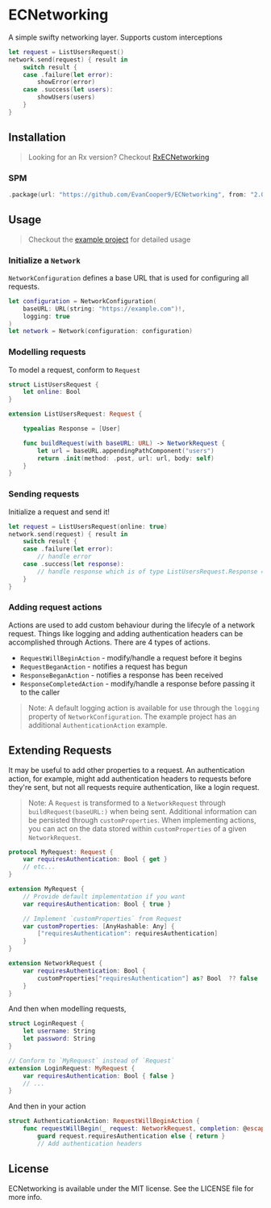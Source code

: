# ECNetworking

A simple swifty networking layer. Supports custom interceptions

```swift
let request = ListUsersRequest()
network.send(request) { result in
    switch result {
    case .failure(let error):
        showError(error)
    case .success(let users):
        showUsers(users)
    }
}
```

## Installation

> Looking for an Rx version? Checkout [RxECNetworking](https://github.com/EvanCooper9/RxECNetworking)

### SPM
```swift
.package(url: "https://github.com/EvanCooper9/ECNetworking", from: "2.0.0")
```

## Usage
> Checkout the [example project](https://github.com/EvanCooper9/ECNetworking/tree/master/Example) for detailed usage
### Initialize a `Network`
`NetworkConfiguration` defines a base URL that is used for configuring all requests.

```swift
let configuration = NetworkConfiguration(
    baseURL: URL(string: "https://example.com")!,
    logging: true
)
let network = Network(configuration: configuration)
```

### Modelling requests
To model a request, conform to `Request`
```swift
struct ListUsersRequest {
    let online: Bool
}

extension ListUsersRequest: Request {

    typealias Response = [User]

    func buildRequest(with baseURL: URL) -> NetworkRequest {
        let url = baseURL.appendingPathComponent("users")
        return .init(method: .post, url: url, body: self)
    }
}
```

### Sending requests

Initialize a request and send it!
```swift
let request = ListUsersRequest(online: true)
network.send(request) { result in
    switch result {
    case .failure(let error):
        // handle error
    case .success(let response):
        // handle response which is of type ListUsersRequest.Response = [User]
    }
}
```

### Adding request actions
Actions are used to add custom behaviour during the lifecyle of a network request. Things like logging and adding authentication headers can be accomplished through Actions. There are 4 types of actions. 
- `RequestWillBeginAction` - modify/handle a request before it begins
- `RequestBeganAction` - notifies a request has begun
- `ResponseBeganAction` - notifies a response has been received
- `ResponseCompletedAction` - modify/handle a response before passing it to the caller

> Note: A default logging action is available for use through the `logging` property of `NetworkConfiguration`. The example project has an additional `AuthenticationAction` example.

## Extending Requests
It may be useful to add other properties to a request. An authentication action, for example, might add authentication headers to requests before they're sent, but not all requests require authentication, like a login request.

>Note: A `Request` is transformed to a `NetworkRequest` through `buildRequest(baseURL:)` when being sent. Additional information can be persisted through `customProperties`. When implementing actions, you can act on the data stored within `customProperties` of a given `NetworkRequest`.

```swift
protocol MyRequest: Request {
    var requiresAuthentication: Bool { get }
    // etc...
}

extension MyRequest {
    // Provide default implementation if you want
    var requiresAuthentication: Bool { true }

    // Implement `customProperties` from Request
    var customProperties: [AnyHashable: Any] {
        ["requiresAuthentication": requiresAuthentication]
    }
}

extension NetworkRequest {
    var requiresAuthentication: Bool {
        customProperties["requiresAuthentication"] as? Bool  ?? false
    }
}
```
And then when modelling requests,

```swift
struct LoginRequest {
    let username: String
    let password: String
}

// Conform to `MyRequest` instead of `Request`
extension LoginRequest: MyRequest {
    var requiresAuthentication: Bool { false }
    // ...
}
```

And then in your action

```swift
struct AuthenticationAction: RequestWillBeginAction {
    func requestWillBegin(_ request: NetworkRequest, completion: @escaping RequestCompletion) {
        guard request.requiresAuthentication else { return }
        // Add authentication headers
```

## License
ECNetworking is available under the MIT license. See the LICENSE file for more info.
